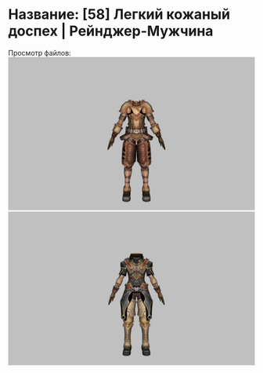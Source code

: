 # Название: [58] Легкий кожаный доспех | Рейнджер-Мужчина

Просмотр файлов:
![p020000.png](p020000.png)
![p020002.png](p020002.png)
